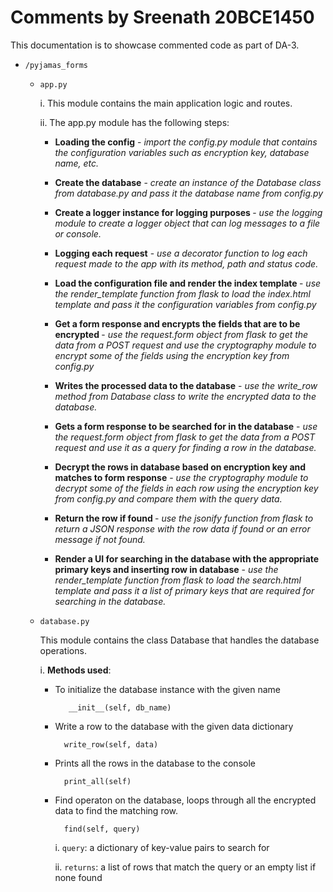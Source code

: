 # Comments by Sreenath 20BCE1450

This documentation is to showcase commented code as part of DA-3.

-   `/pyjamas_forms`

    -   `app.py`

        i. This module contains the main application logic and routes.

        ii. The app.py module has the following steps:

        -   <b>Loading the config</b> - _import the config.py module that contains the configuration variables such as encryption key, database name, etc._

        -   <b>Create the database</b> - _create an instance of the Database class from database.py and pass it the database name from config.py_

        -   <b>Create a logger instance for logging purposes </b>- _use the logging module to create a logger object that can log messages to a file or console._

        -   <b>Logging each request</b> - _use a decorator function to log each request made to the app with its method, path and status code._

        -   <b>Load the configuration file and render the index template </b>- _use the render_template function from flask to load the index.html template and pass it the configuration variables from config.py_

        -   <b>Get a form response and encrypts the fields that are to be encrypted </b>- _use the request.form object from flask to get the data from a POST request and use the cryptography module to encrypt some of the fields using the encryption key from config.py_

        -   <b>Writes the processed data to the database</b> - _use the write_row method from Database class to write the encrypted data to the database._

        -   <b>Gets a form response to be searched for in the database</b> - _use the request.form object from flask to get the data from a POST request and use it as a query for finding a row in the database._

        -   <b>Decrypt the rows in database based on encryption key and matches to form response</b> - _use the cryptography module to decrypt some of the fields in each row using the encryption key from config.py and compare them with the query data._

        -   <b>Return the row if found </b>- _use the jsonify function from flask to return a JSON response with the row data if found or an error message if not found._

        -   <b>Render a UI for searching in the database with the appropriate primary keys and inserting row in database</b> - _use the render_template function from flask to load the search.html template and pass it a list of primary keys that are required for searching in the database._

    -   `database.py`

        This module contains the class Database that handles the database operations.

        i. <b>Methods used</b>:

        -   To initialize the database instance with the given name

                   __init__(self, db_name)

        -   Write a row to the database with the given data dictionary

                  write_row(self, data)

        -   Prints all the rows in the database to the console

                  print_all(self)

        -   Find operaton on the database, loops through all the encrypted data to find the matching row.

                  find(self, query)

            i. `query`: a dictionary of key-value pairs to search for

            ii. `returns`: a list of rows that match the query or an empty list if none found
